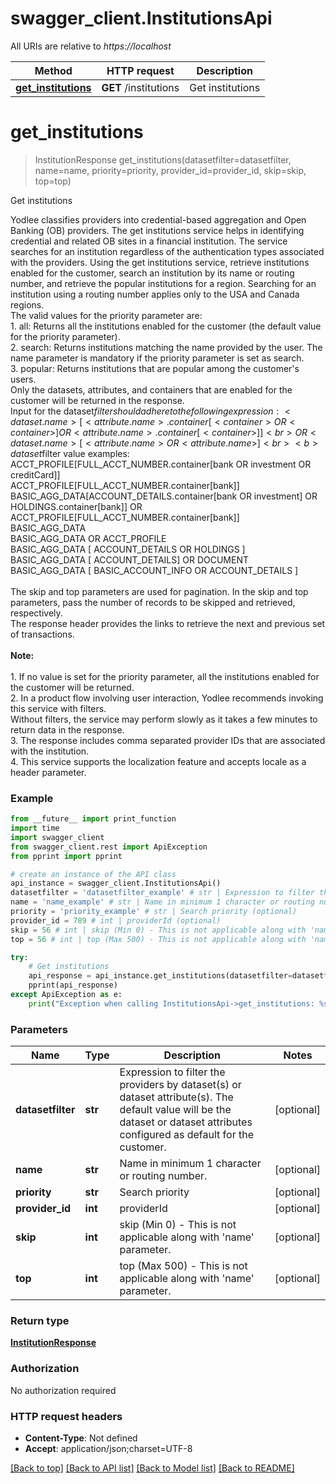 # swagger_client.InstitutionsApi

All URIs are relative to *https://localhost*

Method | HTTP request | Description
------------- | ------------- | -------------
[**get_institutions**](InstitutionsApi.md#get_institutions) | **GET** /institutions | Get institutions


# **get_institutions**
> InstitutionResponse get_institutions(datasetfilter=datasetfilter, name=name, priority=priority, provider_id=provider_id, skip=skip, top=top)

Get institutions

Yodlee classifies providers into credential-based aggregation and Open Banking (OB) providers. The get institutions service helps in identifying credential and related OB sites in a financial institution. The service searches for an institution regardless of the authentication types associated with the providers. Using the get institutions service, retrieve institutions enabled for the customer, search an institution by its name or routing number, and retrieve the popular institutions for a region. Searching for an institution using a routing number applies only to the USA and Canada regions.<br> The valid values for the priority parameter are: <br/> 1. all: Returns all the institutions enabled for the customer (the default value for the priority parameter).<br/> 2. search: Returns institutions matching the name provided by the user. The name parameter is mandatory if the priority parameter is set as search.<br/> 3. popular: Returns institutions that are popular among the customer's users.<br/> Only the datasets, attributes, and containers that are enabled for the customer will be returned in the response.<br/>Input for the dataset$filter should adhere to the following expression:<dataset.name>[<attribute.name>.container[<container> OR <container>] OR <attribute.name>.container[<container>]] <br>OR <dataset.name>[<attribute.name> OR <attribute.name>]<br><b>dataset$filter value examples:</b><br>ACCT_PROFILE[FULL_ACCT_NUMBER.container[bank OR investment OR creditCard]]<br>ACCT_PROFILE[FULL_ACCT_NUMBER.container[bank]]<br>BASIC_AGG_DATA[ACCOUNT_DETAILS.container[bank OR investment] OR HOLDINGS.container[bank]] OR ACCT_PROFILE[FULL_ACCT_NUMBER.container[bank]]<br>BASIC_AGG_DATA<br>BASIC_AGG_DATA OR ACCT_PROFILE<br>BASIC_AGG_DATA [ ACCOUNT_DETAILS OR HOLDINGS ]<br>BASIC_AGG_DATA [ ACCOUNT_DETAILS] OR DOCUMENT <br>BASIC_AGG_DATA [ BASIC_ACCOUNT_INFO OR ACCOUNT_DETAILS ] <br><br>The skip and top parameters are used for pagination. In the skip and top parameters, pass the number of records to be skipped and retrieved, respectively.<br>The response header provides the links to retrieve the next and previous set of transactions.<br><br><b>Note:</b> <br><br/> 1. If no value is set for the priority parameter, all the institutions enabled for the customer will be returned.<br/> 2. In a product flow involving user interaction, Yodlee recommends invoking this service with filters.<br/> Without filters, the service may perform slowly as it takes a few minutes to return data in the response.<br/> 3. The response includes comma separated provider IDs that are associated with the institution.<br/> 4. This service supports the localization feature and accepts locale as a header parameter.<br>

### Example
```python
from __future__ import print_function
import time
import swagger_client
from swagger_client.rest import ApiException
from pprint import pprint

# create an instance of the API class
api_instance = swagger_client.InstitutionsApi()
datasetfilter = 'datasetfilter_example' # str | Expression to filter the providers by dataset(s) or dataset attribute(s). The default value will be the dataset or dataset attributes configured as default for the customer. (optional)
name = 'name_example' # str | Name in minimum 1 character or routing number. (optional)
priority = 'priority_example' # str | Search priority (optional)
provider_id = 789 # int | providerId (optional)
skip = 56 # int | skip (Min 0) - This is not applicable along with 'name' parameter. (optional)
top = 56 # int | top (Max 500) - This is not applicable along with 'name' parameter. (optional)

try:
    # Get institutions
    api_response = api_instance.get_institutions(datasetfilter=datasetfilter, name=name, priority=priority, provider_id=provider_id, skip=skip, top=top)
    pprint(api_response)
except ApiException as e:
    print("Exception when calling InstitutionsApi->get_institutions: %s\n" % e)
```

### Parameters

Name | Type | Description  | Notes
------------- | ------------- | ------------- | -------------
 **datasetfilter** | **str**| Expression to filter the providers by dataset(s) or dataset attribute(s). The default value will be the dataset or dataset attributes configured as default for the customer. | [optional] 
 **name** | **str**| Name in minimum 1 character or routing number. | [optional] 
 **priority** | **str**| Search priority | [optional] 
 **provider_id** | **int**| providerId | [optional] 
 **skip** | **int**| skip (Min 0) - This is not applicable along with &#39;name&#39; parameter. | [optional] 
 **top** | **int**| top (Max 500) - This is not applicable along with &#39;name&#39; parameter. | [optional] 

### Return type

[**InstitutionResponse**](InstitutionResponse.md)

### Authorization

No authorization required

### HTTP request headers

 - **Content-Type**: Not defined
 - **Accept**: application/json;charset=UTF-8

[[Back to top]](#) [[Back to API list]](../README.md#documentation-for-api-endpoints) [[Back to Model list]](../README.md#documentation-for-models) [[Back to README]](../README.md)

